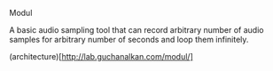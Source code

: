 Modul

A basic audio sampling tool that can record arbitrary number of audio samples for arbitrary number of seconds and loop them infinitely.

(architecture)[http://lab.guchanalkan.com/modul/]